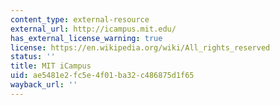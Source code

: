 ```yaml
---
content_type: external-resource
external_url: http://icampus.mit.edu/
has_external_license_warning: true
license: https://en.wikipedia.org/wiki/All_rights_reserved
status: ''
title: MIT iCampus
uid: ae5481e2-fc5e-4f01-ba32-c486875d1f65
wayback_url: ''
---
```

